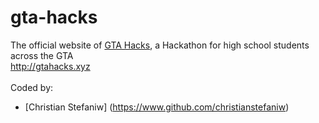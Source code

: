 # gta-hacks
The official website of [GTA Hacks](https://gta-hacks-11408.devpost.com/), a Hackathon for high school students across the GTA  
http://gtahacks.xyz  
<br>
Coded by:
- [Christian Stefaniw] (https://www.github.com/christianstefaniw)
